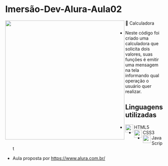 # Imersão-Dev-Alura-Aula02
🔢 Calculadora
<img align="left" src="https://i.postimg.cc/c6GSYhxc/calc-img.png" width="380"/>
* Neste código foi criado uma calculadora que solicita dois valores, suas funções é emitir uma mensagem na tela informando qual operação o usuário quer realizar.
## Linguagens utilizadas
- <img align="left" src="https://github.com/Caio-Ruiz-Romanato/Imersao-Dev-Alura-Aula02/blob/main/icones/HTML5_icon-icons.com_67090.ico" width="25"/>HTML5
- <img align="left" src="https://github.com/Caio-Ruiz-Romanato/Imersao-Dev-Alura-Aula02/blob/main/icones/4202020css3htmllogosocialsocialmedia-115668_115633.ico" width="25"/>CSS3
- <img align="left" src="https://github.com/Caio-Ruiz-Romanato/Imersao-Dev-Alura-Aula02/blob/main/icones/javascript_icon_130900.ico" width="25"/>JavaScript
* Aula proposta por https://www.alura.com.br/
